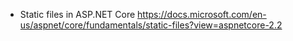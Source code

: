 - Static files in ASP.NET Core
  https://docs.microsoft.com/en-us/aspnet/core/fundamentals/static-files?view=aspnetcore-2.2
  
